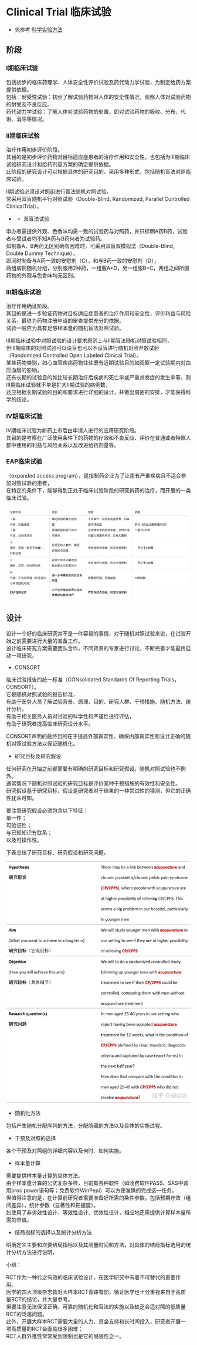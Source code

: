 # Clinical Trial 临床试验 

* 先参考 [科学实验方法](https://github.com/SunnnyChan/sc.insights/tree/master/Methods/Trial)

## 阶段

### Ⅰ期临床试验

包括初步的临床药理学、人体安全性评价试验及药代动力学试验，为制定给药方案提供依据。  
包括：耐受性试验：初步了解试验药物对人体的安全性情况，观察人体对试验药物的耐受及不良反应。   
药代动力学试验：了解人体对试验药物的处置，即对试验药物的吸收、分布、代谢、消除等情况。  

### Ⅱ期临床试验  

治疗作用初步评价阶段。  
其目的是初步评价药物对目标适应症患者的治疗作用和安全性，也包括为III期临床试验研究设计和给药剂量方案的确定提供依据。  
此阶段的研究设计可以根据具体的研究目的，采用多种形式，包括随机盲法对照临床试验。  

Ⅱ期试验必须设对照组进行盲法随机对照试验，  
常采用双盲随机平行对照试验（Double-Blind, Randomized, Parallel Controlled ClinicalTrial）。

* * 双盲法试验  

申办者需提供外观、色香味均需一致的试验药与对照药，并只标明A药B药，试验者与受试者均不知A药与B药何者为试验药。  
如制备A、B两药无区别确有困难时，可采用双盲双模拟法（Double-Blind, Double Dummy Technique），  
即同时制备与A药一致的安慰剂（C），和与B药一致的安慰剂（D），  
两组病例随机分组，分别服用2种药，一组服A+D，另一组服B+C，两组之间所服药物的外观与色香味均无区别。

### Ⅲ期临床试验

治疗作用确证阶段。  
其目的是进一步验证药物对目标适应症患者的治疗作用和安全性，评价利益与风险关系，最终为药物注册申请的审查提供充分的依据。  
试验一般应为具有足够样本量的随机盲法对照试验。  

Ⅲ期临床试验中对照试验的设计要求原则上与Ⅱ期盲法随机对照试验相同，  
但Ⅲ期临床的对照试验可以设盲也可以不设盲进行随机对照开放试验（Randomized Controlled Open Labeled Clinical Trial）。  
某些药物类别，如心血管疾病药物往往既有近期试验目的如观察一定试验期内对血压血脂的影响，  
还有长期的试验目的如比较长期治疗后疾病的死亡率或严重并发症的发生率等，则Ⅲ期临床试验就不单是扩大Ⅱ期试验的病例数，  
还应根据长期试验的目的和要求进行详细的设计，并做出周密的安排，才能获得科学的结论。  

### Ⅳ期临床试验

IV期临床试验为新药上市后由申请人进行的应用研究阶段。  
其目的是考察在广泛使用条件下的药物的疗效和不良反应、评价在普通或者特殊人群中使用的利益与风险关系以及改进给药剂量等。  

### EAP临床试验  

（expanded access program），是指制药企业为了让患有严重疾病且不适合参加对照试验的患者，  
在特定的条件下，能够得到正处于临床试验阶段的研究新药的治疗，而开展的一类临床试验。  

![](_pic/CCT-Phases.png)  

## 设计

设计一个好的临床研究并不是一件容易的事情，对于随机对照试验来说，在试验开始之前需要进行大量的准备工作。  
设计临床研究方案需要团队合作，不同背景的专家进行讨论，不断完善才能最终启动一项研究。  

* CONSORT

临床试验报告的统一标准（CONsolidated Standards Of Reporting Trials，CONSORT）。  
它是随机对照试验的报告标准，  
有助于医务人员了解试验背景、原理、目的、研究人群、干预措施、随机方法、统计分析，  
有助于相关医务人员对试验的科学性和严谨性进行评估，  
有助于研究者提高临床研究设计水平。  

CONSORT声明的最终目的在于提高外部真实性、确保内部真实性和设计正确的随机对照试验方法以保证随机化。  

* 研究目标及研究假设  

任何研究在开始之前都需要有明确的研究目标和研究假设，随机对照试验也不例外。  
通常情况下随机对照试验的研究目标是评价某种干预措施的有效性和安全性。  
研究假设基于研究目标，假设是研究者对于结果的一种尝试性的猜测，但它的正确性犹未可知。  

要注意研究假设必须包含以下特征：  
单一性；  
可验证性；  
与已知知识有联系；  
以及可操作性。  

下表总结了研究目标、研究假设和研究问题。  

![](_pic/CCT.jpg)  

* 随机化方法    

包括产生随机分配序列的方法，分配隐藏的方法以及具体的实施过程。  

* 干预及对照的选择  

各个干预及对照组的详细内容以及何时、如何实施。  

* 样本量计算  

需要提供样本量计算的具体方法。  
由于样本量计算的公式复杂多样，目前有各种软件（如收费软件PASS、SAS中调用proc power语句等；免费软件WinPepi）可以方便准确的完成这一任务。  
但值得注意的是，在计算前研究者需要准备好所需的条件参数，包括预期疗效（组间差异），统计参数（显著性和把握度）。  
如使用了非劣效性设计、等效性设计、优效性设计，相应地还需提供计算样本量所需的界值。

* 结局指标的选择以及统计分析方法

明确定义主要和次要结局指标以及其测量时间和方法，对具体的结局指标选用的统计分析方法进行说明。  

小结：  

RCT作为一种行之有效的临床试验设计，在医学研究中有着不可替代的重要作用。  
医学的四大顶级杂志皆对大样本RCT青睐有加，循证医学也十分重视来自于高质量RCT的结论，并大量参考。  
但要注意无法保证正确、可靠的随机化和盲法的实施以及缺乏合适对照的低质量RCT的泛滥问题。  
此外，开展大样本RCT需要大量的人力、资金支持和长时间投入，研究者开展一项高质量的RCT会面临很多困难；  
RCT人群外推性常常受到限制也是它的局限性之一。  
